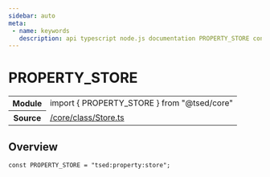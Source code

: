 ```yaml
---
sidebar: auto
meta:
 - name: keywords
   description: api typescript node.js documentation PROPERTY_STORE const
---
```

# PROPERTY_STORE <Badge text="Constant" type="const"/>
<!-- Summary -->
<section class="symbol-info"><table class="is-full-width"><tbody><tr><th>Module</th><td><div class="lang-typescript"><span class="token keyword">import</span> { PROPERTY_STORE }&nbsp;<span class="token keyword">from</span>&nbsp;<span class="token string">"@tsed/core"</span></div></td></tr><tr><th>Source</th><td><a href="https://github.com/Romakita/ts-express-decorators/blob/v4.30.1/src//core/class/Store.ts#L0-L0">/core/class/Store.ts</a></td></tr></tbody></table></section>

<!-- Overview -->
## Overview


<pre><code class="typescript-lang "><span class="token keyword">const</span> PROPERTY_STORE<span class="token punctuation"> = </span>"tsed<span class="token punctuation">:</span>property<span class="token punctuation">:</span>store"<span class="token punctuation">;</span></code></pre>